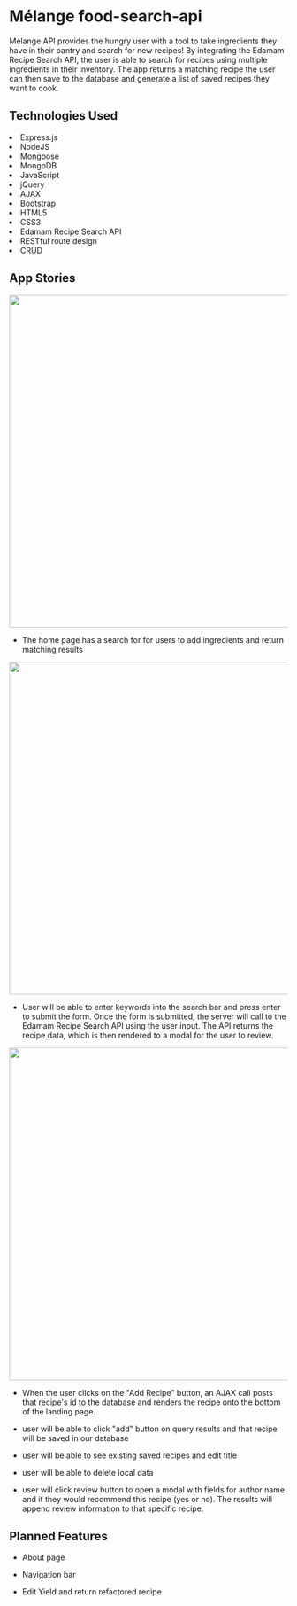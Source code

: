 # M&#233;lange food-search-api

M&#233;lange API provides the hungry user with a tool to take ingredients they have in their pantry and search for new recipes! By integrating the Edamam Recipe Search API, the user is able to search for recipes using multiple ingredients in their inventory. The app returns a matching recipe the user can then save to the database and generate a list of saved recipes they want to cook.

## Technologies Used

<li> Express.js </li>
<li> NodeJS </li>
<li> Mongoose </li>
<li> MongoDB </li>
<li> JavaScript </li>
<li> jQuery </li>
<li> AJAX </li>
<li> Bootstrap </li>
<li> HTML5 </li>
<li> CSS3 </li>
<li> Edamam Recipe Search API </li>
<li> RESTful route design </li>
<li> CRUD </li>

## App Stories

<img src="http://i.imgur.com/errbdBV.jpg" width="600">

* The home page has a search for for users to add ingredients and return matching results

<img src="http://i.imgur.com/Loml1o6.jpg" width="600">

* User will be able to enter keywords into the search bar and press enter to submit the form. Once the form is submitted, the server will call to the Edamam Recipe Search API using the user input. The API returns the recipe data, which is then rendered to a modal for the user to review.

<img src="http://i.imgur.com/CTZIZAg.jpg" width="600">

* When the user clicks on the "Add Recipe" button, an AJAX call posts that recipe's id to the database and renders the recipe onto the bottom of the landing page.

* user will be able to click "add" button on query results and that recipe will be saved in our database

* user will be able to see existing saved recipes and edit title

* user will be able to delete local data

* user will click review button to open a modal with fields for author name and if they would recommend this recipe (yes or no). The results will append review information to that specific recipe.


## Planned Features

 - About page

 - Navigation bar

 - Edit Yield and return refactored recipe
